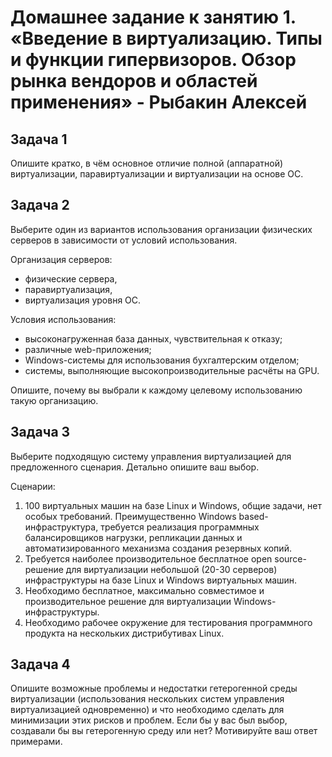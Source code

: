 # Домашнее задание к занятию 1.  «Введение в виртуализацию. Типы и функции гипервизоров. Обзор рынка вендоров и областей применения» - Рыбакин Алексей## Задача 1Опишите кратко, в чём основное отличие полной (аппаратной) виртуализации, паравиртуализации и виртуализации на основе ОС.## Задача 2Выберите один из вариантов использования организации физических серверов в зависимости от условий использования.Организация серверов:- физические сервера,- паравиртуализация,- виртуализация уровня ОС.Условия использования:- высоконагруженная база данных, чувствительная к отказу;- различные web-приложения;- Windows-системы для использования бухгалтерским отделом;- системы, выполняющие высокопроизводительные расчёты на GPU.Опишите, почему вы выбрали к каждому целевому использованию такую организацию.## Задача 3Выберите подходящую систему управления виртуализацией для предложенного сценария. Детально опишите ваш выбор.Сценарии:1. 100 виртуальных машин на базе Linux и Windows, общие задачи, нет особых требований. Преимущественно Windows based-инфраструктура, требуется реализация программных балансировщиков нагрузки, репликации данных и автоматизированного механизма создания резервных копий.2. Требуется наиболее производительное бесплатное open source-решение для виртуализации небольшой (20-30 серверов) инфраструктуры на базе Linux и Windows виртуальных машин.3. Необходимо бесплатное, максимально совместимое и производительное решение для виртуализации Windows-инфраструктуры.4. Необходимо рабочее окружение для тестирования программного продукта на нескольких дистрибутивах Linux.## Задача 4Опишите возможные проблемы и недостатки гетерогенной среды виртуализации (использования нескольких систем управления виртуализацией одновременно) и что необходимо сделать для минимизации этих рисков и проблем. Если бы у вас был выбор, создавали бы вы гетерогенную среду или нет? Мотивируйте ваш ответ примерами.